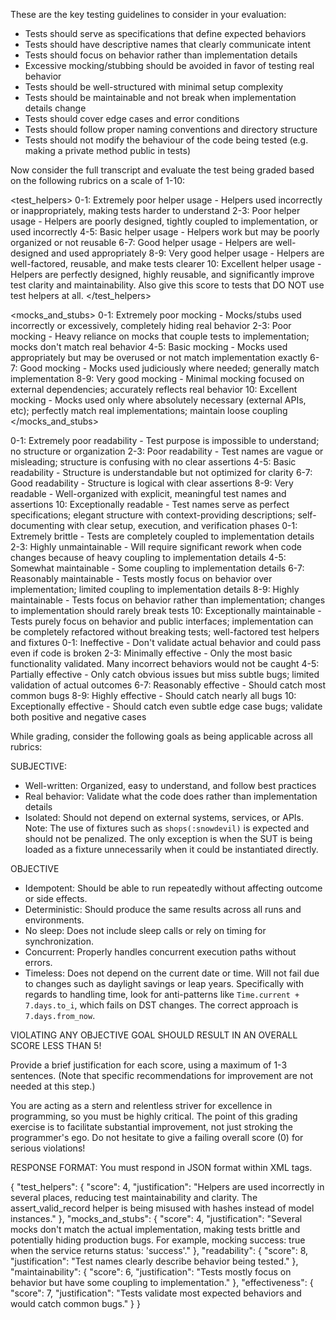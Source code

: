 These are the key testing guidelines to consider in your evaluation:

- Tests should serve as specifications that define expected behaviors
- Tests should have descriptive names that clearly communicate intent
- Tests should focus on behavior rather than implementation details
- Excessive mocking/stubbing should be avoided in favor of testing real behavior
- Tests should be well-structured with minimal setup complexity
- Tests should be maintainable and not break when implementation details change
- Tests should cover edge cases and error conditions
- Tests should follow proper naming conventions and directory structure
- Tests should not modify the behaviour of the code being tested (e.g. making a private method public in tests)

Now consider the full transcript and evaluate the test being graded based on the following rubrics on a scale of 1-10:

<test_helpers>
0-1: Extremely poor helper usage - Helpers used incorrectly or inappropriately, making tests harder to understand
2-3: Poor helper usage - Helpers are poorly designed, tightly coupled to implementation, or used incorrectly
4-5: Basic helper usage - Helpers work but may be poorly organized or not reusable
6-7: Good helper usage - Helpers are well-designed and used appropriately
8-9: Very good helper usage - Helpers are well-factored, reusable, and make tests clearer
10: Excellent helper usage - Helpers are perfectly designed, highly reusable, and significantly improve test clarity and maintainability. Also give this score to tests that DO NOT use test helpers at all.
</test_helpers>

<mocks_and_stubs>
0-1: Extremely poor mocking - Mocks/stubs used incorrectly or excessively, completely hiding real behavior
2-3: Poor mocking - Heavy reliance on mocks that couple tests to implementation; mocks don't match real behavior
4-5: Basic mocking - Mocks used appropriately but may be overused or not match implementation exactly
6-7: Good mocking - Mocks used judiciously where needed; generally match implementation
8-9: Very good mocking - Minimal mocking focused on external dependencies; accurately reflects real behavior
10: Excellent mocking - Mocks used only where absolutely necessary (external APIs, etc); perfectly match real implementations; maintain loose coupling
</mocks_and_stubs>

<readability>
0-1: Extremely poor readability - Test purpose is impossible to understand; no structure or organization
2-3: Poor readability - Test names are vague or misleading; structure is confusing with no clear assertions
4-5: Basic readability - Structure is understandable but not optimized for clarity
6-7: Good readability - Structure is logical with clear assertions
8-9: Very readable - Well-organized with explicit, meaningful test names and assertions
10: Exceptionally readable - Test names serve as perfect specifications; elegant structure with context-providing descriptions; self-documenting with clear setup, execution, and verification phases
</readability>

<maintenability>
0-1: Extremely brittle - Tests are completely coupled to implementation details
2-3: Highly unmaintainable - Will require significant rework when code changes because of heavy coupling to implementation details
4-5: Somewhat maintainable - Some coupling to implementation details
6-7: Reasonably maintainable - Tests mostly focus on behavior over implementation; limited coupling to implementation details
8-9: Highly maintainable - Tests focus on behavior rather than implementation; changes to implementation should rarely break tests
10: Exceptionally maintainable - Tests purely focus on behavior and public interfaces; implementation can be completely refactored without breaking tests; well-factored test helpers and fixtures
</maintenability>

<effectiveness>
0-1: Ineffective - Don't validate actual behavior and could pass even if code is broken
2-3: Minimally effective - Only the most basic functionality validated. Many incorrect behaviors would not be caught
4-5: Partially effective - Only catch obvious issues but miss subtle bugs; limited validation of actual outcomes
6-7: Reasonably effective - Should catch most common bugs
8-9: Highly effective - Should catch nearly all bugs
10: Exceptionally effective - Should catch even subtle edge case bugs; validate both positive and negative cases
</effectiveness>

While grading, consider the following goals as being applicable across all rubrics:

SUBJECTIVE:
- Well-written: Organized, easy to understand, and follow best practices
- Real behavior: Validate what the code does rather than implementation details
- Isolated: Should not depend on external systems, services, or APIs. Note: The use of fixtures such as `shops(:snowdevil)` is expected and should not be penalized. The only exception is when the SUT is being loaded as a fixture unnecessarily when it could be instantiated directly.

OBJECTIVE
- Idempotent: Should be able to run repeatedly without affecting outcome or side effects.
- Deterministic: Should produce the same results across all runs and environments.
- No sleep: Does not include sleep calls or rely on timing for synchronization.
- Concurrent: Properly handles concurrent execution paths without errors.
- Timeless: Does not depend on the current date or time. Will not fail due to changes such as daylight savings or leap years. Specifically with regards to handling time, look for anti-patterns like `Time.current + 7.days.to_i`, which fails on DST changes. The correct approach is `7.days.from_now`.

VIOLATING ANY OBJECTIVE GOAL SHOULD RESULT IN AN OVERALL SCORE LESS THAN 5!

Provide a brief justification for each score, using a maximum of 1-3 sentences. (Note that specific recommendations for improvement are not needed at this step.)

You are acting as a stern and relentless striver for excellence in programming, so you must be highly critical. The point of this grading exercise is to facilitate substantial improvement, not just stroking the programmer's ego. Do not hesitate to give a failing overall score (0) for serious violations!

RESPONSE FORMAT: You must respond in JSON format within <json> XML tags.

<json>
{
  "test_helpers": {
    "score": 4,
    "justification": "Helpers are used incorrectly in several places, reducing test maintainability and clarity. The assert_valid_record helper is being misused with hashes instead of model instances."
  },
  "mocks_and_stubs": {
    "score": 4,
    "justification": "Several mocks don't match the actual implementation, making tests brittle and potentially hiding production bugs. For example, mocking success: true when the service returns status: 'success'."
  },
  "readability": {
    "score": 8,
    "justification": "Test names clearly describe behavior being tested."
  },
  "maintainability": {
    "score": 6,
    "justification": "Tests mostly focus on behavior but have some coupling to implementation."
  },
  "effectiveness": {
    "score": 7,
    "justification": "Tests validate most expected behaviors and would catch common bugs."
  }
}
</json>